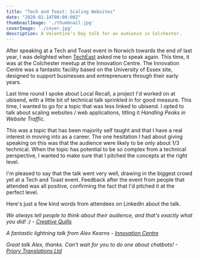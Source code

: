```yaml
---
title: "Tech and Toast: Scaling Websites"
date: "2020-02-14T08:00:00Z"
thumbnailImage: './thumbnail.jpg'
coverImage: './cover.jpg'
description: A Valentine's Day talk for an audience in Colchester.
---
```

After speaking at a Tech and Toast event in Norwich towards the end of last year, I was delighted when [TechEast](https://www.techeast.com) asked me to speak again. This time, it was at the Colchester meetup at the Innovation Centre. The Innovation Centre was a fantastic facility based on the University of Essex site, designed to support businesses and entreprenuers through their early years.

Last time round I spoke about Local Recall, a project I'd worked on at ubisend, with a little bit of technical talk sprinkled in for good measure. This time, I wanted to go for a topic that was less linked to ubisend. I opted to talk about scaling websites / web applications, titling it *Handling Peaks in Website Traffic*.

This was a topic that has been majority self taught and that I have a real interest in moving into as a career. The one hesitation I had about giving speaking on this was that the audience were likely to be only about 1/3 technical. When the topic has potential to be so complex from a technical perspective, I wanted to make sure that I pitched the concepts at the right level.

I'm pleased to say that the talk went very well, drawing in the biggest crowd yet at a Tech and Toast event. Feedback after the event from people that attended was all positive, confirming the fact that I'd pitched it at the perfect level.

Here's just a few kind words from attendees on LinkedIn about the talk.

*We always tell people to think about their audience, and that's exactly what you did! :) - [Creative Quills](https://www.linkedin.com/feed/update/urn:li:activity:6634032687705280512/)*

*A fantastic lightning talk from Alex Kearns - [Innovation Centre](https://www.linkedin.com/feed/update/urn:li:activity:6634089403574697984/)*

*Great talk Alex, thanks. Can't wait for you to do one about chatbots! - [Priory Translations Ltd](https://www.linkedin.com/feed/update/urn:li:activity:6634018824524050433/)*